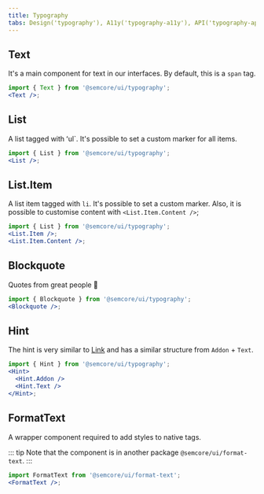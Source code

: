 ```yaml
---
title: Typography
tabs: Design('typography'), A11y('typography-a11y'), API('typography-api'), Example('typography-code'), Changelog('typography-changelog')
---
```


## Text

It's a main component for text in our interfaces. By default, this is a `span` tag.

```jsx
import { Text } from '@semcore/ui/typography';
<Text />;
```

<TypesView type="TextProps" :types={...types} />

## List

A list tagged with ʻul`. It's possible to set a custom marker for all items.

```jsx
import { List } from '@semcore/ui/typography';
<List />;
```

<TypesView type="ListProps" :types={...types} />

## List.Item

A list item tagged with `li`. It's possible to set a custom marker.
Also, it is possible to customise content with `<List.Item.Content />`;

```jsx
import { List } from '@semcore/ui/typography';
<List.Item />;
<List.Item.Content />;
```

<TypesView type="ListItemProps" :types={...types} />
<TypesView type="ListItemContentProps" :types={...types} />

## Blockquote

Quotes from great people 🙊

```jsx
import { Blockquote } from '@semcore/ui/typography';
<Blockquote />;
```

<TypesView type="BlockquoteProps" :types={...types} />

## Hint

The hint is very similar to [Link](/components/link/link) and has a similar structure from `Addon` + `Text`.

```jsx
import { Hint } from '@semcore/ui/typography';
<Hint>
  <Hint.Addon />
  <Hint.Text />
</Hint>;
```

<TypesView type="HintProps" :types={...types} />

## FormatText

A wrapper component required to add styles to native tags.

::: tip
Note that the component is in another package `@semcore/ui/format-text`.
:::

```jsx
import FormatText from '@semcore/ui/format-text';
<FormatText />;
```

<TypesView type="FormatTextProps" :types={...types} />

<script setup>import { data as types } from '@types.data.ts';</script>
